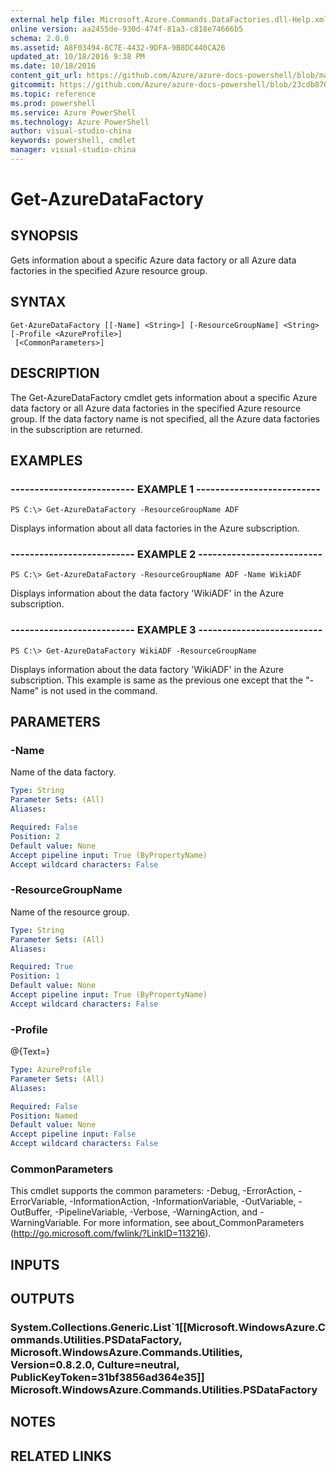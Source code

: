```yaml
---
external help file: Microsoft.Azure.Commands.DataFactories.dll-Help.xml
online version: aa2455de-930d-474f-81a3-c818e74666b5
schema: 2.0.0
ms.assetid: A8F03494-8C7E-4432-9DFA-9B8DC440CA26
updated_at: 10/18/2016 9:38 PM
ms.date: 10/18/2016
content_git_url: https://github.com/Azure/azure-docs-powershell/blob/master/azureps-cmdlets-docs/ResourceManager/AzureRM.DataFactories/v0.9.8/Get-AzureDataFactory.md
gitcommit: https://github.com/Azure/azure-docs-powershell/blob/23cdb8705d4ab9807c0e21b238f3b134a7d49c7d/azureps-cmdlets-docs/ResourceManager/AzureRM.DataFactories/v0.9.8/Get-AzureDataFactory.md
ms.topic: reference
ms.prod: powershell
ms.service: Azure PowerShell
ms.technology: Azure PowerShell
author: visual-studio-china
keywords: powershell, cmdlet
manager: visual-studio-china
---
```


# Get-AzureDataFactory

## SYNOPSIS
Gets information about a specific Azure data factory or all Azure data factories in the specified Azure resource group.

## SYNTAX

```
Get-AzureDataFactory [[-Name] <String>] [-ResourceGroupName] <String> [-Profile <AzureProfile>]
 [<CommonParameters>]
```

## DESCRIPTION
The Get-AzureDataFactory cmdlet gets information about a specific Azure data factory or all Azure data factories in the specified Azure resource group.
If the data factory name is not specified, all the Azure data factories in the subscription are returned.

## EXAMPLES

### -------------------------- EXAMPLE 1 --------------------------
```
PS C:\> Get-AzureDataFactory -ResourceGroupName ADF
```

Displays information about all data factories in the Azure subscription.

### -------------------------- EXAMPLE 2 --------------------------
```
PS C:\> Get-AzureDataFactory -ResourceGroupName ADF -Name WikiADF
```

Displays information about the data factory 'WikiADF' in the Azure subscription.

### -------------------------- EXAMPLE 3 --------------------------
```
PS C:\> Get-AzureDataFactory WikiADF -ResourceGroupName
```

Displays information about the data factory 'WikiADF' in the Azure subscription.
This example is same as the previous one except that the "-Name" is not used in the command.

## PARAMETERS

### -Name
Name of the data factory.

```yaml
Type: String
Parameter Sets: (All)
Aliases: 

Required: False
Position: 2
Default value: None
Accept pipeline input: True (ByPropertyName)
Accept wildcard characters: False
```

### -ResourceGroupName
Name of the resource group.

```yaml
Type: String
Parameter Sets: (All)
Aliases: 

Required: True
Position: 1
Default value: None
Accept pipeline input: True (ByPropertyName)
Accept wildcard characters: False
```

### -Profile
@{Text=}

```yaml
Type: AzureProfile
Parameter Sets: (All)
Aliases: 

Required: False
Position: Named
Default value: None
Accept pipeline input: False
Accept wildcard characters: False
```

### CommonParameters
This cmdlet supports the common parameters: -Debug, -ErrorAction, -ErrorVariable, -InformationAction, -InformationVariable, -OutVariable, -OutBuffer, -PipelineVariable, -Verbose, -WarningAction, and -WarningVariable. For more information, see about_CommonParameters (http://go.microsoft.com/fwlink/?LinkID=113216).

## INPUTS

## OUTPUTS

### System.Collections.Generic.List`1[[Microsoft.WindowsAzure.Commands.Utilities.PSDataFactory, Microsoft.WindowsAzure.Commands.Utilities, Version=0.8.2.0, Culture=neutral, PublicKeyToken=31bf3856ad364e35]] Microsoft.WindowsAzure.Commands.Utilities.PSDataFactory

## NOTES

## RELATED LINKS


